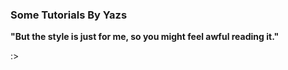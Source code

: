 ### Some Tutorials By Yazs



**"But the style is just for me, so you might feel awful reading it."**

:>